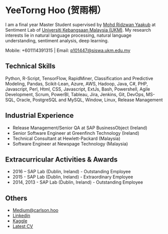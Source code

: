 # YeeTorng Hoo (贺雨桐）

I am a final year Master Student supervised by [Mohd Ridzwan Yaakub](http://www.ftsm.ukm.my/cait/Researchers_Ridzwan.html) at Sentiment Lab of [Universiti Kebangsaan Malaysia (UKM)](https://www.ukm.my/portal/). My research interests lie in natural language processing, natural language understanding, sentiment analysis, deep learning. 

Mobile: +601114391315 | Email: p101447@siswa.ukm.edu.my

## Technical Skills 
Python, R-Script, TensorFlow, RapidMiner, Classification and Predictive Modeling, Pandas, Scikit-Lean, Azure, AWS, Hadoop, Java, C#, PHP, Javascript, Perl, Html, CSS, Javascript, ExtJs, Bash, Powershell, Agile Development, Scrum, PowerBI, Tableau, Jira, Jenkins, Git, DevOps, MS-SQL, Oracle, PostgreSQL and MySQL, Window, Linux, Release Management

## Industrial Experience
- Release Management/Senior QA at SAP BusinessObject (Ireland)
- Senior Software Engineer at Greenfinch Technology (Ireland)
- Technical Consultant at Hewlett-Packard (Malaysia)
- Software Engineer at Newspage Technology (Malaysia)

## Extracurricular Activities & Awards 
- 2016 – SAP Lab (Dublin, Ireland) - Outstanding Employee
- 2015 - SAP Lab (Dublin, Ireland) - Extraordinary Employee
- 2014, 2013 - SAP Lab (Dublin, Ireland) - Outstanding Employee

## Others
- [Medium@carlson.hoo](https://medium.com/@carlson.hoo)
- [Linkedin](https://www.linkedin.com/in/carlsonhoo)
- [Kaggle](https://www.kaggle.com/carlsonhoo)
- [Latest CV](https://github.com/yeetornghoo/yeetornghoo.github.io/blob/main/docs/YEETORNG-HOO-CV.1.1.pdf)
